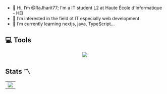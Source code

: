 - 👋 Hi, I’m @RaJharit77; I'm a IT student L2 at Haute École d'Informatique - HEI
- 👀 I’m interested in the field ot IT especially web development 
- 🌱 I’m currently learning nextjs, java, TypeScript...

## 💻 Tools

<p align="center">
  <a href="https://skillicons.dev">
    <img src="https://skillicons.dev/icons?i=js,ts,java,postgres,sqlite,react,nextjs,github,idea,spring,postman,aws,neondb" />
  </a>
</p>

## Stats 〽️

<table>
  <tr>
    <td>
      <a href="https://github.com/anuraghazra/github-readme-stats">
        <img src="https://github-readme-stats.vercel.app/api/top-langs/?username=RaJharit77&layout=pie" /> 
      </a>
    </td>
</table>


